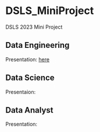# DSLS_MiniProject
DSLS 2023 Mini Project

## Data Engineering
Presentation: [here](https://docs.google.com/presentation/d/12J-pgVOhsu0eNNt6fKD_HGcL-g1ap5IT/edit?usp=sharing&ouid=115113570041634276047&rtpof=true&sd=true)

## Data Science
Presentaion:

## Data Analyst
Presentation: 
